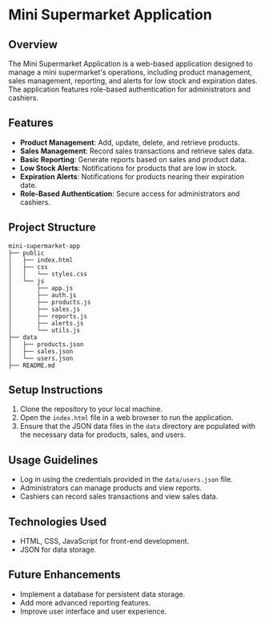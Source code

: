 # Mini Supermarket Application

## Overview
The Mini Supermarket Application is a web-based application designed to manage a mini supermarket's operations, including product management, sales management, reporting, and alerts for low stock and expiration dates. The application features role-based authentication for administrators and cashiers.

## Features
- **Product Management**: Add, update, delete, and retrieve products.
- **Sales Management**: Record sales transactions and retrieve sales data.
- **Basic Reporting**: Generate reports based on sales and product data.
- **Low Stock Alerts**: Notifications for products that are low in stock.
- **Expiration Alerts**: Notifications for products nearing their expiration date.
- **Role-Based Authentication**: Secure access for administrators and cashiers.

## Project Structure
```
mini-supermarket-app
├── public
│   ├── index.html
│   ├── css
│   │   └── styles.css
│   └── js
│       ├── app.js
│       ├── auth.js
│       ├── products.js
│       ├── sales.js
│       ├── reports.js
│       ├── alerts.js
│       └── utils.js
├── data
│   ├── products.json
│   ├── sales.json
│   └── users.json
├── README.md
```

## Setup Instructions
1. Clone the repository to your local machine.
2. Open the `index.html` file in a web browser to run the application.
3. Ensure that the JSON data files in the `data` directory are populated with the necessary data for products, sales, and users.

## Usage Guidelines
- Log in using the credentials provided in the `data/users.json` file.
- Administrators can manage products and view reports.
- Cashiers can record sales transactions and view sales data.

## Technologies Used
- HTML, CSS, JavaScript for front-end development.
- JSON for data storage.

## Future Enhancements
- Implement a database for persistent data storage.
- Add more advanced reporting features.
- Improve user interface and user experience.